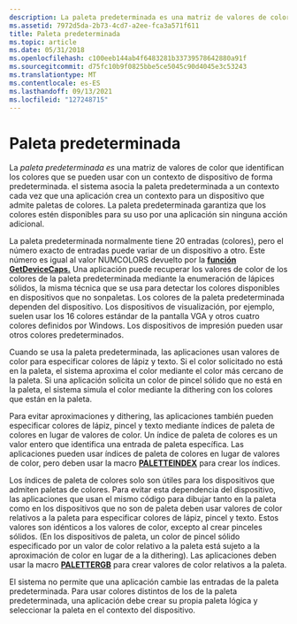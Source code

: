 ```yaml
---
description: La paleta predeterminada es una matriz de valores de color que identifican los colores que se pueden usar con un contexto de dispositivo de forma predeterminada.
ms.assetid: 7972d5da-2b73-4cd7-a2ee-fca3a571f611
title: Paleta predeterminada
ms.topic: article
ms.date: 05/31/2018
ms.openlocfilehash: c100eeb144ab4f6483281b33739578642880a91f
ms.sourcegitcommit: d75fc10b9f0825bbe5ce5045c90d4045e3c53243
ms.translationtype: MT
ms.contentlocale: es-ES
ms.lasthandoff: 09/13/2021
ms.locfileid: "127248715"
---
```

# <a name="default-palette"></a>Paleta predeterminada

La *paleta predeterminada es* una matriz de valores de color que identifican los colores que se pueden usar con un contexto de dispositivo de forma predeterminada. el sistema asocia la paleta predeterminada a un contexto cada vez que una aplicación crea un contexto para un dispositivo que admite paletas de colores. La paleta predeterminada garantiza que los colores estén disponibles para su uso por una aplicación sin ninguna acción adicional.

La paleta predeterminada normalmente tiene 20 entradas (colores), pero el número exacto de entradas puede variar de un dispositivo a otro. Este número es igual al valor NUMCOLORS devuelto por la [**función GetDeviceCaps.**](/windows/desktop/api/Wingdi/nf-wingdi-getdevicecaps) Una aplicación puede recuperar los valores de color de los colores de la paleta predeterminada mediante la enumeración de lápices sólidos, la misma técnica que se usa para detectar los colores disponibles en dispositivos que no sonpaletas. Los colores de la paleta predeterminada dependen del dispositivo. Los dispositivos de visualización, por ejemplo, suelen usar los 16 colores estándar de la pantalla VGA y otros cuatro colores definidos por Windows. Los dispositivos de impresión pueden usar otros colores predeterminados.

Cuando se usa la paleta predeterminada, las aplicaciones usan valores de color para especificar colores de lápiz y texto. Si el color solicitado no está en la paleta, el sistema aproxima el color mediante el color más cercano de la paleta. Si una aplicación solicita un color de pincel sólido que no está en la paleta, el sistema simula el color mediante la dithering con los colores que están en la paleta.

Para evitar aproximaciones y dithering, las aplicaciones también pueden especificar colores de lápiz, pincel y texto mediante índices de paleta de colores en lugar de valores de color. Un índice de paleta de colores es un valor entero que identifica una entrada de paleta específica. Las aplicaciones pueden usar índices de paleta de colores en lugar de valores de color, pero deben usar la macro [**PALETTEINDEX**](/windows/desktop/api/Wingdi/nf-wingdi-paletteindex) para crear los índices.

Los índices de paleta de colores solo son útiles para los dispositivos que admiten paletas de colores. Para evitar esta dependencia del dispositivo, las aplicaciones que usan el mismo código para dibujar tanto en la paleta como en los dispositivos que no son de paleta deben usar valores de color relativos a la paleta para especificar colores de lápiz, pincel y texto. Estos valores son idénticos a los valores de color, excepto al crear pinceles sólidos. (En los dispositivos de paleta, un color de pincel sólido especificado por un valor de color relativo a la paleta está sujeto a la aproximación de color en lugar de a la dithering). Las aplicaciones deben usar la macro [**PALETTERGB**](/windows/desktop/api/Wingdi/nf-wingdi-palettergb) para crear valores de color relativos a la paleta.

El sistema no permite que una aplicación cambie las entradas de la paleta predeterminada. Para usar colores distintos de los de la paleta predeterminada, una aplicación debe crear su propia paleta lógica y seleccionar la paleta en el contexto del dispositivo.

 

 



